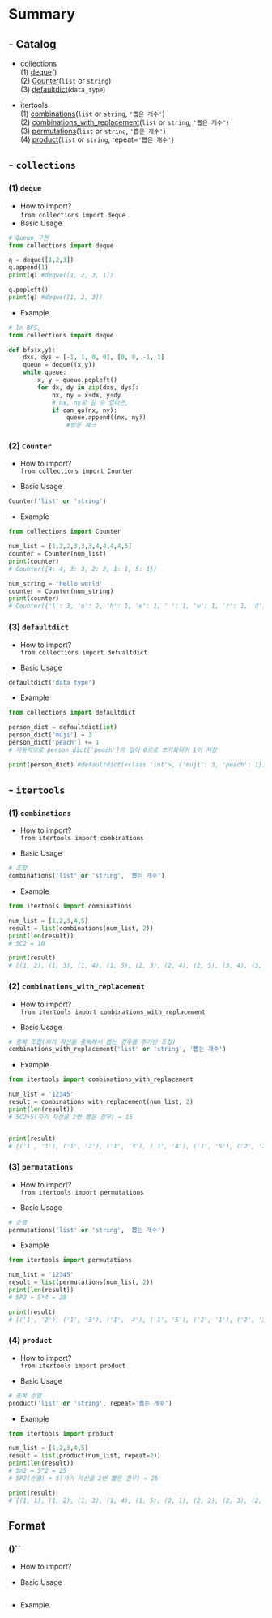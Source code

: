 # Summary
## - Catalog
* collections  
(1) [deque](#1-deque)()  
(2) [Counter](#2-counter)(`list` or `string`)  
(3) [defaultdict](#3-defaultdict)(`data_type`)

* itertools  
(1) [combinations](#1-combinations)(`list` or `string`, `'뽑은 개수'`)    
(2) [combinations_with_replacement](#2-combinationswithreplacement)(`list` or `string`, `'뽑은 개수'`)    
(3) [permutations](#3-permutations)(`list` or `string`, `'뽑은 개수'`)  
(4) [product](#4-product)(`list` or `string`, repeat=`'뽑은 개수'`)



## - `collections`
### (1) `deque`
* How to import?  
`from collections import deque`
* Basic Usage    
```python
# Queue 구현
from collections import deque

q = deque([1,2,3])
q.append(1)
print(q) #deque([1, 2, 3, 1])

q.popleft()
print(q) #deque([1, 2, 3])
```
- Example
```python
# In BFS,
from collections import deque

def bfs(x,y):
    dxs, dys = [-1, 1, 0, 0], [0, 0, -1, 1]
    queue = deque((x,y))
    while queue:
        x, y = queue.popleft()
        for dx, dy in zip(dxs, dys):
            nx, ny = x+dx, y+dy
            # nx, ny로 갈 수 있다면,
            if can_go(nx, ny):
                queue.append((nx, ny))
                #방문 체크
```
### (2) `Counter`
* How to import?  
`from collections import Counter`

* Basic Usage
``` python
Counter('list' or 'string')
```

* Example
```python
from collections import Counter

num_list = [1,2,2,3,3,3,4,4,4,4,5]
counter = Counter(num_list)
print(counter)
# Counter({4: 4, 3: 3, 2: 2, 1: 1, 5: 1})

num_string = 'hello world'
counter = Counter(num_string)
print(counter)
# Counter({'l': 3, 'o': 2, 'h': 1, 'e': 1, ' ': 1, 'w': 1, 'r': 1, 'd': 1}) 
```
### (3) `defaultdict`
* How to import?  
`from collections import defualtdict`

* Basic Usage
``` python
defaultdict('data type')
```

* Example
```python
from collections import defaultdict

person_dict = defaultdict(int)
person_dict['muji'] = 3
person_dict['peach'] += 1 
# 자동적으로 person_dict['peach']의 값이 0으로 초기화되어 1이 저장

print(person_dict) #defaultdict(<class 'int'>, {'muji': 3, 'peach': 1})
```
## - `itertools`
### (1) `combinations`
* How to import?  
`from itertools import combinations`

* Basic Usage
```python
# 조합
combinations('list' or 'string', '뽑는 개수')
```
* Example
``` python
from itertools import combinations

num_list = [1,2,3,4,5]
result = list(combinations(num_list, 2))
print(len(result))
# 5C2 = 10

print(result) 
# [(1, 2), (1, 3), (1, 4), (1, 5), (2, 3), (2, 4), (2, 5), (3, 4), (3, 5), (4, 5)]

```


### (2) `combinations_with_replacement`
* How to import?  
`from itertools import combinations_with_replacement`

* Basic Usage
``` python
# 중복 조합(자기 자신을 중복해서 뽑는 경우를 추가한 조합)
combinations_with_replacement('list' or 'string', '뽑는 개수')
```

* Example
```python
from itertools import combinations_with_replacement

num_list = '12345'
result = combinations_with_replacement(num_list, 2)
print(len(result)) 
# 5C2+5(자기 자신을 2번 뽑은 경우) = 15


print(result)
# [('1', '1'), ('1', '2'), ('1', '3'), ('1', '4'), ('1', '5'), ('2', '2'), ('2', '3'), ('2', '4'), ('2', '5'), ('3', '3'), ('3', '4'), ('3', '5'), ('4', '4'), ('4', '5'), ('5', '5')]
```

### (3) `permutations`
* How to import?  
`from itertools import permutations`

* Basic Usage
``` python
# 순열
permutations('list' or 'string', '뽑는 개수')
```

* Example
```python
from itertools import permutations

num_list = '12345'
result = list(permutations(num_list, 2))
print(len(result))
# 5P2 = 5*4 = 20

print(result)
# [('1', '2'), ('1', '3'), ('1', '4'), ('1', '5'), ('2', '1'), ('2', '3'), ('2', '4'), ('2', '5'), ('3', '1'), ('3', '2'), ('3', '4'), ('3', '5'), ('4', '1'), ('4', '2'), ('4', '3'), ('4', '5'), ('5', '1'), ('5', '2'), ('5', '3'), ('5', '4')]
```

### (4) `product`
* How to import?  
`from itertools import product`

* Basic Usage
``` python
# 중복 순열
product('list' or 'string', repeat='뽑는 개수')
```

* Example
```python
from itertools import product

num_list = [1,2,3,4,5]
result = list(product(num_list, repeat=2))
print(len(result))
# 5π2 = 5^2 = 25
# 5P2(순열) + 5(자기 자신을 2번 뽑은 경우) = 25

print(result)
# [(1, 1), (1, 2), (1, 3), (1, 4), (1, 5), (2, 1), (2, 2), (2, 3), (2, 4), (2,5), (3, 1), (3, 2), (3, 3), (3, 4), (3, 5), (4, 1), (4, 2), (4, 3), (4, 4), (4, 5), (5, 1), (5, 2), (5, 3), (5, 4), (5, 5)]
```




## Format

### ()``
* How to import?  

* Basic Usage
``` python

```

* Example
```python

```